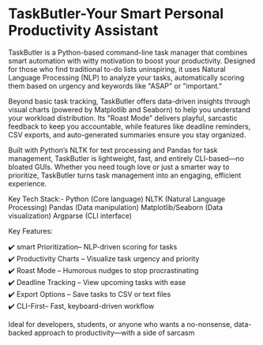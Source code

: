 # TaskButler-Your Smart Personal Productivity Assistant
TaskButler is a Python-based command-line task manager that combines smart automation with witty motivation to boost your productivity. Designed for those who find traditional to-do lists uninspiring, it uses Natural Language Processing (NLP) to analyze your tasks, automatically scoring them based on urgency and keywords like "ASAP" or "important."  

Beyond basic task tracking, TaskButler offers data-driven insights through visual charts (powered by Matplotlib and Seaborn) to help you understand your workload distribution. Its "Roast Mode" delivers playful, sarcastic feedback to keep you accountable, while features like deadline reminders, CSV exports, and auto-generated summaries ensure you stay organized.  

Built with Python’s NLTK for text processing and Pandas for task management, TaskButler is lightweight, fast, and entirely CLI-based—no bloated GUIs. Whether you need tough love or just a smarter way to prioritize, TaskButler turns task management into an engaging, efficient experience. 

Key Tech Stack:-
Python (Core language)
NLTK (Natural Language Processing)
Pandas (Data manipulation)
Matplotlib/Seaborn (Data visualization)
Argparse (CLI interface)

Key Features:

✔️ smart Prioritization– NLP-driven scoring for tasks  
✔️ Productivity Charts – Visualize task urgency and priority  
✔️ Roast Mode – Humorous nudges to stop procrastinating  
✔️ Deadline Tracking – View upcoming tasks with ease  
✔️ Export Options – Save tasks to CSV or text files  
✔️ CLI-First– Fast, keyboard-driven workflow  

Ideal for developers, students, or anyone who wants a no-nonsense, data-backed approach to productivity—with a side of sarcasm
